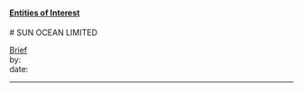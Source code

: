 #### [Entities of Interest](/list.html)
<link rel="stylesheet" type="text/css" href="../../assets/style.css">
# SUN OCEAN LIMITED

[comment]: <> (Add/Remove information below as you want)
[comment]: <> (Markdown cheatsheet: https://github.com/adam-p/markdown-here/wiki/Markdown-Cheatsheet)
[Brief](Brief.md)  
by:  
date:  

---
[comment]: <> (Add your content here)